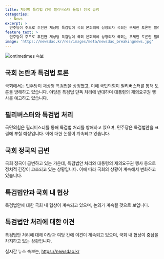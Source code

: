 ```yaml
---
title: 채상병 특검법 강행 필리버스터 돌입! 정국 급랭
categories:
  - News
excerpt: >
  민주당이 주도로 추진한 채상병 특검법이 국회 본회의에 상정되자 국회는 무제한 토론인 필리버스터가 시작되었다. 더불어민주당은 필리버스터 24시간 후 강제 종결할 의향을 밝히며 대립이 심화되고 있다. 국민의힘은 야당 주도 특검법 처리에 반대하며 필리버스터를 진행 중이며, 이에 따라 정국이 급격히 긴장된 상황이다. 해당 법안은 대통령의 재의요구권 행사에 의해 폐기된 바 있으나, 여야의 대치 상황이 반복되고 있는 것으로 보인다.
feature_text: >
  민주당이 주도로 추진한 채상병 특검법이 국회 본회의에 상정되자 국회는 무제한 토론인 필리버스터가 시작되었다. 더불어민주당은 필리버스터 24시간 후 강제 종결할 의향을 밝히며 대립이 심화되고 있다. 국민의힘은 야당 주도 특검법 처리에 반대하며 필리버스터를 진행 중이며, 이에 따라 정국이 급격히 긴장된 상황이다. 해당 법안은 대통령의 재의요구권 행사에 의해 폐기된 바 있으나, 여야의 대치 상황이 반복되고 있는 것으로 보인다.
image: 'https://newsdao.kr/res/images/meta/newsdao_breakingnews.jpg'
---
```


<p><img src="https://newsdao.kr/res/images/meta/newsdao_breakingnews.jpg" alt="ontimetimes 속보" /></p>

<h2 data-ke-size="size26">국회 논란과 특검법 토론</h2>

<p>국회에서는 민주당이 채상병 특검법을 상정했고, 이에 국민의힘이 필리버스터를 통해 토론을 방해하고 있습니다. 야당은 특검법 단독 처리에 반대하며 대통령의 재의요구권 행사를 예고하고 있습니다.</p>

<h2 data-ke-size="size26">필리버스터와 특검법 처리</h2>

<p>국민의힘은 필리버스터를 통해 특검법 처리를 방해하고 있으며, 민주당은 특검법안을 표결에 부칠 예정입니다. 이에 대한 논쟁이 계속되고 있습니다.</p>

<h2 data-ke-size="size26">국회 정국의 급변</h2>

<p>국회 정국이 급변하고 있는 가운데, 특검법안 처리와 대통령의 재의요구권 행사 등으로 정치적 긴장이 고조되고 있는 상황입니다. 이에 따라 국회의 상황이 계속해서 변화하고 있습니다.</p>

<h2 data-ke-size="size26">특검법안과 국회 내 협상</h2>

<p>특검법안에 대한 국회 내 협상이 계속되고 있으며, 논의가 계속될 것으로 보입니다.</p>

<h2 data-ke-size="size26">특검법안 처리에 대한 이견</h2>

<p>특검법안 처리에 대해 야당과 여당 간에 이견이 계속되고 있으며, 국회 내 협상이 중심을 차지하고 있는 상황입니다.</p>
실시간 뉴스 속보는, <a href="https://newsdao.kr" rel="dofollow">https://newsdao.kr</a>


